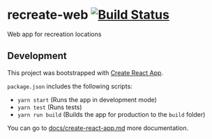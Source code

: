 # recreate-web [![Build Status](https://travis-ci.org/agrc/recreate-web.svg?branch=master)](https://travis-ci.org/agrc/recreate-web)
Web app for recreation locations

## Development
This project was bootstrapped with [Create React App](https://github.com/facebookincubator/create-react-app).

`package.json` includes the following scripts:
  - `yarn start` (Runs the app in development mode)
  - `yarn test` (Runs tests)
  - `yarn run build` (Builds the app for production to the `build` folder)

You can go to [docs/create-react-app.md](docs/create-react-app.md) more documentation.
